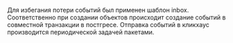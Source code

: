 
Для избегания потери событий был применен шаблон inbox. 
Соответственно при создании объектов происходит создание событий в совместной транзакции в постгресе.
Отправка событий в кликхаус производится периодической задачей пакетами.
